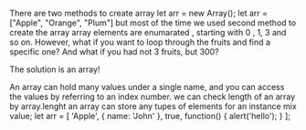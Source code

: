 There are two methods to create array
let arr = new Array();
let arr = ["Apple", "Orange", "Plum"]
but most of the time we used second method to create the array
array elements are enumarated , starting with 0 , 1, 3 and so on.
However, what if you want to loop through the fruits and find a specific one? And what if you had not 3 fruits, but 300?

The solution is an array!

An array can hold many values under a single name, and you can access the values by referring to an index number.
we can check length of an array by array.lenght
an array can store any tupes of elements
for an instance mix value; let arr = [ 'Apple', { name: 'John' }, true, function() { alert('hello'); } ];